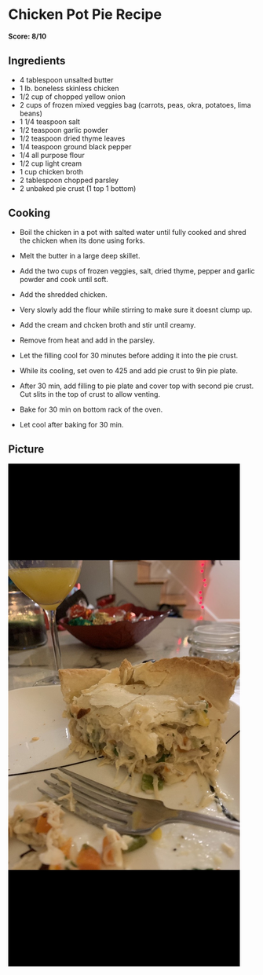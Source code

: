 # Chicken Pot Pie Recipe

**Score: 8/10**

## Ingredients
- 4 tablespoon unsalted butter
- 1 lb. boneless skinless chicken
- 1/2 cup of chopped yellow onion
- 2 cups of frozen mixed veggies bag (carrots, peas, okra, potatoes, lima beans)
- 1 1/4 teaspoon salt
- 1/2 teaspoon garlic powder
- 1/2 teaspoon dried thyme leaves
- 1/4 teaspoon ground black pepper
- 1/4 all purpose flour
- 1/2 cup light cream
- 1 cup chicken broth
- 2 tablespoon chopped parsley
- 2 unbaked pie crust (1 top 1 bottom)


## Cooking
- Boil the chicken in a pot with salted water until fully cooked and shred the chicken when its done using forks.

- Melt the butter in a large deep skillet.

- Add the two cups of frozen veggies, salt, dried thyme, pepper and garlic powder and cook until soft.

- Add the shredded chicken.

- Very slowly add the flour while stirring to make sure it doesnt clump up.

- Add the cream and chcken broth and stir until creamy.

- Remove from heat and add in the parsley.

- Let the filling cool for 30 minutes before adding it into the pie crust.

- While its cooling, set oven to 425 and add pie crust to 9in pie plate.

- After 30 min, add filling to pie plate and cover top with second pie crust. Cut slits in the top of crust to allow venting.

- Bake for 30 min on bottom rack of the oven.

- Let cool after baking for 30 min.

## Picture
![alt text](https://github.com/tyleratracey/recipes/blob/main/chicken_pot_pie/chicken_pot_pie.jpg?raw=true)
